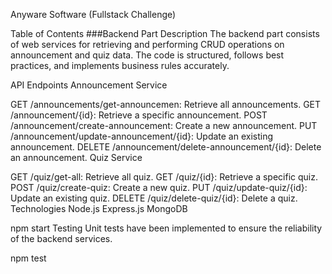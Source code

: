 Anyware Software (Fullstack Challenge)

Table of Contents
###Backend Part
Description
The backend part consists of web services for retrieving and performing CRUD operations on announcement and quiz data. The code is structured, follows best practices, and implements business rules accurately.

API Endpoints
Announcement Service

GET /announcements/get-announcemen: Retrieve all announcements.
GET /announcement/{id}: Retrieve a specific announcement.
POST /announcement/create-announcement: Create a new announcement.
PUT /announcement/update-announcement/{id}: Update an existing announcement.
DELETE /announcement/delete-announcement/{id}: Delete an announcement.
Quiz Service

GET /quiz/get-all: Retrieve all quiz.
GET /quiz/{id}: Retrieve a specific quiz.
POST /quiz/create-quiz: Create a new quiz.
PUT /quiz/update-quiz/{id}: Update an existing quiz.
DELETE /quiz/delete-quiz/{id}: Delete a quiz.
Technologies
Node.js
Express.js
MongoDB

npm start
Testing
Unit tests have been implemented to ensure the reliability of the backend services.

npm test